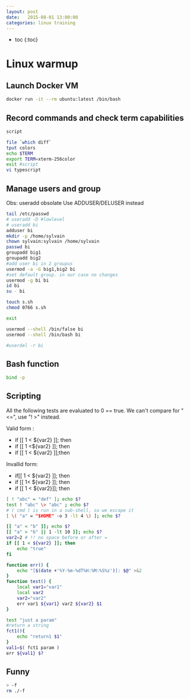 ```yaml
---
layout: post
date:   2015-08-01 13:00:00
categories: linux training
---
```

* toc
{:toc}

# Linux warmup

## Launch Docker VM

~~~ bash
docker run -it --rm ubuntu:latest /bin/bash
~~~

## Record commands and check term capabilities

~~~ bash
script

file `which diff`
tput colors
echo $TERM
export TERM=xterm-256color
exit #script
vi typescript
~~~

## Manage users and group

Obs: useradd obsolate
Use ADDUSER/DELUSER instead

~~~ bash
tail /etc/passwd
# useradd -D #lowlevel
# useradd bi
adduser bi
mkdir -p /home/sylvain
chown sylvain:sylvain /home/sylvain
passwd bi
groupadd big1
groupadd big2
#add user bi in 2 groupus
usermod -a -G big1,big2 bi
#set default group. in our case no changes
usermod -g bi bi
id bi
su - bi

touch s.sh
chmod 0766 s.sh

exit

usermod --shell /bin/false bi
usermod --shell /bin/bash bi

#userdel -r bi
~~~

## Bash function

~~~ bash
bind -p
~~~

## Scripting

All the following tests are evaluated to 0 == true.
We can't compare for "<=", use "! >" instead.

Valid form :

- if [[ 1 < ${var2} ]]; then
- if [[ 1 <${var2} ]]; then
- if [[ 1 < ${var2} ]];then

Invallid form:

- if[[ 1 < ${var2} ]]; then
- if [[ 1< ${var2} ]]; then
- if [[ 1 < ${var2}]]; then

~~~ bash
[ ! "abc" = "def" ]; echo $?
test ! "abc" \> "abc" ; echo $?
# ( cmd ) is run in a sub-shell, so we escape it
[ \( "a" = "$HOME" -o 3 -lt 4 \) ]; echo $?

[[ "a" < "b" ]]; echo $?
[[ "a" > "b" || 1 -lt 10 ]]; echo $?
var2=2 # !! no space before or after = 
if [[ 1 < ${var2} ]]; then
	echo "true"
fi
~~~

~~~ bash
function err() {
    echo "[$(date +'%Y-%m-%dT%H:%M:%S%z')]: $@" >&2
}
function test() {
    local var1="var1"
    local var2
    var2="var2"
    err var1 ${var1} var2 ${var2} $1
}

test "just a param"
#return a string
fct1(){
    echo "return1 $1"
}
val1=$( fct1 param )
err ${val1} $?
~~~

## Funny

~~~sh
> -f
rm ./-f
~~~
